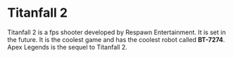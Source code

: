 # Titanfall 2



Titanfall 2 is a fps shooter developed by Respawn Entertainment. It is set in the future. It is the coolest game and has the coolest robot called **BT-7274**. Apex Legends is the sequel to Titanfall 2.